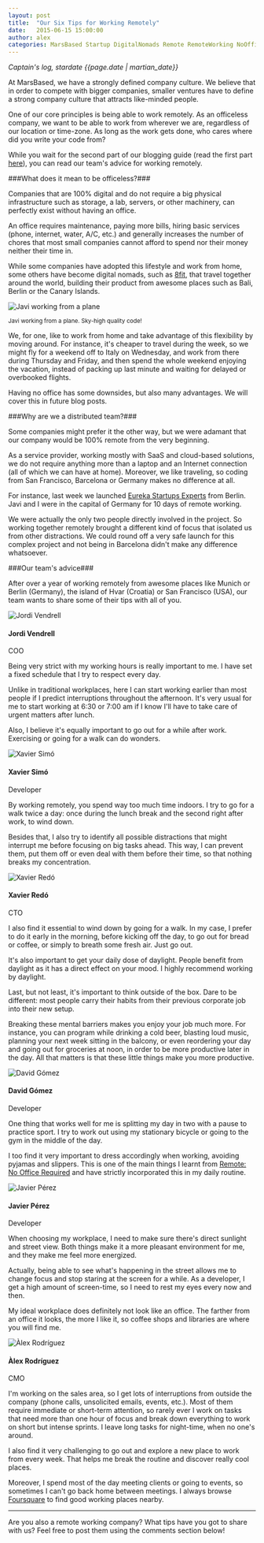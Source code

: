 ```yaml
---
layout: post
title:  "Our Six Tips for Working Remotely"
date:   2015-06-15 15:00:00
author: alex
categories: MarsBased Startup DigitalNomads Remote RemoteWorking NoOffice DistributedTeam CompanyCulture Business
---
```


*Captain's log, stardate {{page.date | martian_date}}*

At MarsBased, we have a strongly defined company culture. We believe that in order to compete with bigger companies, smaller ventures have to define a strong company culture that attracts like-minded people.

One of our core principles is being able to work remotely. As an officeless company, we want to be able to work from wherever we are, regardless of our location or time-zone. As long as the work gets done, who cares where did you write your code from?

While you wait for the second part of our blogging guide (read the first part <a href="https://marsbased.com/blog/2015/05/13/The-MarsBased-Blogging-Guide/" title="The MarsBased Blogging Guide (Part 1)" target="_blank">here</a>), you can read our team's advice for working remotely.

<!--more-->

###What does it mean to be officeless?###

Companies that are 100% digital and do not require a big physical infrastructure such as storage, a lab, servers, or other machinery, can perfectly exist without having an office.

An office requires maintenance, paying more bills, hiring basic services (phone, internet, water, A/C, etc.) and generally increases the number of chores that most small companies cannot afford to spend nor their money neither their time in.

While some companies have adopted this lifestyle and work from home, some others have become digital nomads, such as <a href="http://www.8fit.com" title="8fit" target="_blank" rel="nofollow">8fit</a>, that travel together around the world, building their product from awesome places such as Bali, Berlin or the Canary Islands.

<img src="/images/blog/post20.jpg" alt="Javi working from a plane" title="Javi working from a plane" class="img-center img-rounded img-responsive" />
<p class="text-center img-footer"><small>Javi working from a plane. Sky-high quality code!</small></p>

We, for one, like to work from home and take advantage of this flexibility by moving around. For instance, it's cheaper to travel during the week, so we might fly for a weekend off to Italy on Wednesday, and work from there during Thursday and Friday, and then spend the whole weekend enjoying the vacation, instead of packing up last minute and waiting for delayed or overbooked flights.

Having no office has some downsides, but also many advantages. We will cover this in future blog posts.

###Why are we a distributed team?###

Some companies might prefer it the other way, but we were adamant that our company would be 100% remote from the very beginning.

As a service provider, working mostly with SaaS and cloud-based solutions, we do not require anything more than a laptop and an Internet connection (all of which we can have at home). Moreover, we like traveling, so coding from San Francisco, Barcelona or Germany makes no difference at all.

For instance, last week we launched <a href="http://www.eureka-experts.com" title="Eureka Startups Experts" target="_blank" rel="nofollow">Eureka Startups Experts</a> from Berlin. Javi and I were in the capital of Germany for 10 days of remote working.

We were actually the only two people directly involved in the project. So working together remotely brought a different kind of focus that isolated us from other distractions. We could round off a very safe launch for this complex project and not being in Barcelona didn't make any difference whatsoever.

###Our team's advice###

After over a year of working remotely from awesome places like Munich or Berlin (Germany), the island of Hvar (Croatia) or San Francisco (USA), our team wants to share some of their tips with all of you.

<div class="quote left-sided">
    <div class="avatar">
        <img src="/images/jordi-squared.jpg" alt="Jordi Vendrell" title="Jordi Vendrell" class="img-responsive img-circle" />
        <h4>Jordi Vendrell</h4>
        <p>COO</p>
    </div>
    <div class="text">
        <p>Being very strict with my working hours is really important to me. I have set a fixed schedule that I try to respect every day.</p>
        <p>Unlike in traditional workplaces, here I can start working earlier than most people if I predict interruptions throughout the afternoon. It's very usual for me to start working at 6:30 or 7:00 am if I know I'll have to take care of urgent matters after lunch.</p>
        <p>Also, I believe it's equally important to go out for a while after work. Exercising or going for a walk can do wonders.</p>
    </div>
</div>

<div class="quote right-sided">
    <div class="avatar">
        <img src="/images/xavier.png" alt="Xavier Simó" title="Xavier Simó" class="img-responsive img-circle" />
        <h4>Xavier Simó</h4>
        <p>Developer</p>
    </div>
    <div class="text">
        <p>By working remotely, you spend way too much time indoors. I try to go for a walk twice a day: once during the lunch break and the second right after work, to wind down.</p>
        <p>Besides that, I also try to identify all possible distractions that might interrupt me before focusing on big tasks ahead. This way, I can prevent them, put them off or even deal with them before their time, so that nothing breaks my concentration.</p>
    </div>
</div>

<div class="quote left-sided">
    <div class="avatar">
        <img src="/images/xavi-squared.jpg" alt="Xavier Redó" title="Xavier Redó" class="img-responsive img-circle" />
        <h4>Xavier Redó</h4>
        <p>CTO</p>
    </div>
    <div class="text">
        <p>I also find it essential to wind down by going for a walk. In my case, I prefer to do it early in the morning, before kicking off the day, to go out for bread or coffee, or simply to breath some fresh air. Just go out.</p>
        <p>It's also important to get your daily dose of daylight. People benefit from daylight as it has a direct effect on your mood. I highly recommend working by daylight.</p>
        <p>Last, but not least, it's important to think outside of the box. Dare to be different: most people carry their habits from their previous corporate job into their new setup.</p>
        <p>Breaking these mental barriers makes you enjoy your job much more. For instance, you can program while drinking a cold beer, blasting loud music, planning your next week sitting in the balcony, or even reordering your day and going out for groceries at noon, in order to be more productive later in the day. All that matters is that these little things make you more productive.</p>
    </div>
</div>

<div class="quote right-sided">
    <div class="avatar">
        <img src="/images/fotografía.jpg" alt="David Gómez" title="David Gómez" class="img-responsive img-circle" />
        <h4>David Gómez</h4>
        <p>Developer</p>
    </div>
    <div class="text">
		<p>One thing that works well for me is splitting my day in two with a pause to practice sport. I try to work out using my stationary bicycle or going to the gym in the middle of the day.</p>
		<p>I too find it very important to dress accordingly when working, avoiding pyjamas and slippers. This is one of the main things I learnt from <a href="http://37signals.com/remote/" title="Remote: No Office Required" target="_blank">Remote: No Office Required</a> and have strictly incorporated this in my daily routine.</p>
    </div>
</div>

<div class="quote left-sided">
    <div class="avatar">
        <img src="/images/javi-squared.jpg" alt="Javier Pérez" title="Javier Pérez" class="img-responsive img-circle" />
        <h4>Javier Pérez</h4>
        <p>Developer</p>
    </div>
    <div class="text">
        <p>When choosing my workplace, I need to make sure there's direct sunlight and street view. Both things make it a more pleasant environment for me, and they make me feel more energized.</p>
        <p>Actually, being able to see what's happening in the street allows me to change focus and stop staring at the screen for a while. As a developer, I get a high amount of screen-time, so I need to rest my eyes every now and then.</p>
        <p>My ideal workplace does definitely not look like an office. The farther from an office it looks, the more I like it, so coffee shops and libraries are where you will find me.</p>
    </div>
</div>

<div class="quote right-sided">
    <div class="avatar">
        <img src="/images/alex-squared.jpg" alt="Àlex Rodríguez" title="Àlex Rodríguez" class="img-responsive img-circle" />
        <h4>Àlex Rodríguez</h4>
        <p>CMO</p>
    </div>
    <div class="text">
        <p>I'm working on the sales area, so I get lots of interruptions from outside the company (phone calls, unsolicited emails, events, etc.). Most of them require immediate or short-term attention, so rarely ever I work on tasks that need more than one hour of focus and break down everything to work on short but intense sprints. I leave long tasks for night-time, when no one's around.</p>
        <p>I also find it very challenging to go out and explore a new place to work from every week. That helps me break the routine and discover really cool places.</p>
        <p>Moreover, I spend most of the day meeting clients or going to events, so sometimes I can't go back home between meetings. I always browse <a href="http://www.foursquare.com" title="Foursquare" target="_blank">Foursquare</a> to find good working places nearby.</p>
    </div>
</div>

<hr/>

Are you also a remote working company? What tips have you got to share with us? Feel free to post them using the comments section below!
